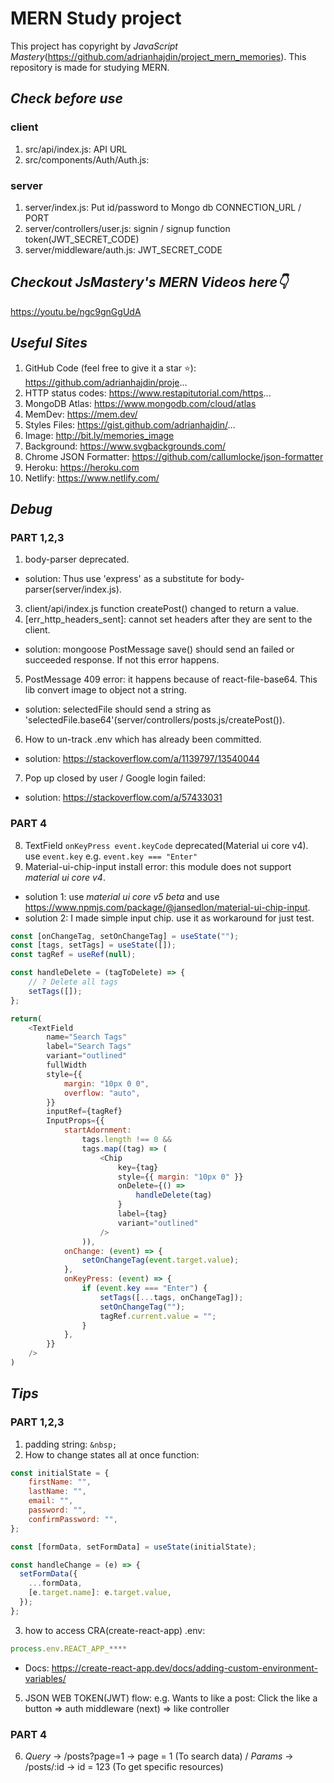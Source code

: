 # MERN Study project

This project has copyright by *JavaScript Mastery*(https://github.com/adrianhajdin/project_mern_memories).
This repository is made for studying MERN.

## _Check before use_
### client
1. src/api/index.js: API URL
2. src/components/Auth/Auth.js: <GoogleLogin clientId />

### server
1. server/index.js: Put id/password to Mongo db CONNECTION_URL / PORT
2. server/controllers/user.js: signin / signup function token(JWT_SECRET_CODE)
3. server/middleware/auth.js: JWT_SECRET_CODE

## _Checkout JsMastery's MERN Videos here👇_
https://youtu.be/ngc9gnGgUdA

## _Useful Sites_
1. GitHub Code (feel free to give it a star ⭐): https://github.com/adrianhajdin/proje...
2. HTTP status codes: https://www.restapitutorial.com/https...
3. MongoDB Atlas: https://www.mongodb.com/cloud/atlas
4. MemDev: https://mem.dev/
5. Styles Files: https://gist.github.com/adrianhajdin/...
6. Image: http://bit.ly/memories_image
7. Background: https://www.svgbackgrounds.com/
8. Chrome JSON Formatter: https://github.com/callumlocke/json-formatter
9. Heroku: https://heroku.com
10. Netlify: https://www.netlify.com/

## _Debug_
### PART 1,2,3
1. body-parser deprecated. 
- solution: Thus use 'express' as a substitute for body-parser(server/index.js).
3. client/api/index.js function createPost() changed to return a value.
4. [err_http_headers_sent]: cannot set headers after they are sent to the client.
- solution: mongoose PostMessage save() should send an failed or succeeded response. If not this error happens.
5. PostMessage 409 error: it happens because of react-file-base64. This lib convert image to object not a string.
- solution: selectedFile should send a string as 'selectedFile.base64'(server/controllers/posts.js/createPost()).
6. How to un-track .env which has already been committed. 
- solution: https://stackoverflow.com/a/1139797/13540044
7. Pop up closed by user / Google login failed:
- solution: https://stackoverflow.com/a/57433031
### PART 4
8. TextField `onKeyPress event.keyCode` deprecated(Material ui core v4). use `event.key` e.g. `event.key === "Enter"`
9.  Material-ui-chip-input install error: this module does not support *material ui core v4*.
- solution 1: use *material ui core v5 beta* and use https://www.npmjs.com/package/@jansedlon/material-ui-chip-input.
- solution 2: I made simple input chip. use it as workaround for just test.
```javascript
const [onChangeTag, setOnChangeTag] = useState("");
const [tags, setTags] = useState([]);
const tagRef = useRef(null);

const handleDelete = (tagToDelete) => {
	// ? Delete all tags
	setTags([]);
};

return(
	<TextField
		name="Search Tags"
		label="Search Tags"
		variant="outlined"
		fullWidth
		style={{
			margin: "10px 0 0",
			overflow: "auto",
		}}
		inputRef={tagRef}
		InputProps={{
			startAdornment:
				tags.length !== 0 &&
				tags.map((tag) => (
					<Chip
						key={tag}
						style={{ margin: "10px 0" }}
						onDelete={() =>
							handleDelete(tag)
						}
						label={tag}
						variant="outlined"
					/>
				)),
			onChange: (event) => {
				setOnChangeTag(event.target.value);
			},
			onKeyPress: (event) => {
				if (event.key === "Enter") {
					setTags([...tags, onChangeTag]);
					setOnChangeTag("");
					tagRef.current.value = "";
				}
			},
		}}
	/>
)
```

## _Tips_
### PART 1,2,3
1. padding string: `&nbsp;`
2. How to change states all at once function:
```javascript
const initialState = {
	firstName: "",
	lastName: "",
	email: "",
	password: "",
	confirmPassword: "",
};

const [formData, setFormData] = useState(initialState);

const handleChange = (e) => {
  setFormData({
    ...formData,
    [e.target.name]: e.target.value,
  });
};
```
3. how to access CRA(create-react-app) .env: 
```javascript
process.env.REACT_APP_****
``` 
- Docs: https://create-react-app.dev/docs/adding-custom-environment-variables/
5. JSON WEB TOKEN(JWT) flow:
e.g. Wants to like a post: Click the like a button => auth middleware (next) => like controller
### PART 4
6. *Query* -> /posts?page=1 -> page = 1 (To search data) / *Params* -> /posts/:id -> id = 123 (To get specific resources)
